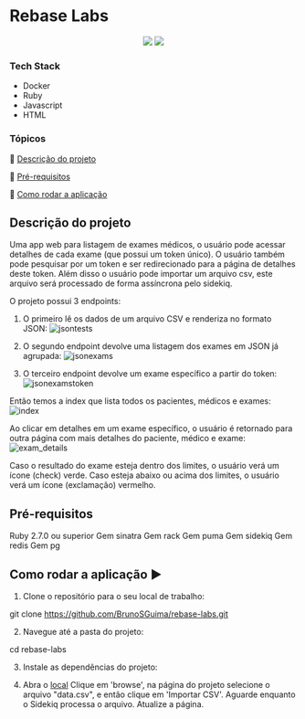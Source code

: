 <h1>Rebase Labs</h1> 

<p align="center">

  <img src="http://img.shields.io/static/v1?label=Ruby&message=2.6.3&color=red&style=for-the-badge&logo=ruby"/>
  <img src="http://img.shields.io/static/v1?label=STATUS&message=EM%20DESENVOLVIMENTO&color=RED&style=for-the-badge"/>
</p>


### Tech Stack

* Docker
* Ruby
* Javascript
* HTML

### Tópicos 

:small_blue_diamond: [Descrição do projeto](#descrição-do-projeto)

:small_blue_diamond: [Pré-requisitos](#pré-requisitos)

:small_blue_diamond: [Como rodar a aplicação](#como-rodar-a-aplicação-arrow_forward)

## Descrição do projeto 

<p align="justify">
 
Uma app web para listagem de exames médicos, o usuário pode acessar detalhes de cada exame (que possui um token único). O usuário também pode pesquisar por um token e ser redirecionado para a página de detalhes deste token. Além disso o usuário pode importar um arquivo csv, este arquivo será processado de forma assíncrona pelo sidekiq.

  O projeto possui 3 endpoints:
1) O primeiro lê os dados de um arquivo CSV e renderiza no formato JSON:
![jsontests](https://github.com/BrunoSGuima/rebase-labs/assets/105590450/0aff64f9-b7cb-46a5-9799-fb047b7c546a)

2) O segundo endpoint devolve uma listagem dos exames em JSON já agrupada:
![jsonexams](https://github.com/BrunoSGuima/rebase-labs/assets/105590450/812a0dd6-dee7-4dcd-abf6-47ce5f892d79)

3) O terceiro endpoint devolve um exame específico a partir do token:
![jsonexamstoken](https://github.com/BrunoSGuima/rebase-labs/assets/105590450/f5653eb5-04d9-469b-ac28-b0bd48ca0c4b)

Então temos a index que lista todos os pacientes, médicos e exames:
![index](https://github.com/BrunoSGuima/rebase-labs/assets/105590450/c1125d39-e65a-4308-ae89-73d1159c4ddf)

Ao clicar em detalhes em um exame específico, o usuário é retornado para outra página com mais detalhes do paciente, médico e exame:
![exam_details](https://github.com/BrunoSGuima/rebase-labs/assets/105590450/c02ecd1d-8157-4fe5-afab-b140fc947c8a)

Caso o resultado do exame esteja dentro dos limites, o usuário verá um ícone (check) verde. Caso esteja abaixo ou acima dos limites, o usuário verá um ícone (exclamação) vermelho.

  
## Pré-requisitos

Ruby 2.7.0 ou superior
Gem sinatra
Gem rack
Gem puma
Gem sidekiq
Gem redis
Gem pg

## Como rodar a aplicação :arrow_forward:

1. Clone o repositório para o seu local de trabalho:

git clone https://github.com/BrunoSGuima/rebase-labs.git

2. Navegue até a pasta do projeto:

cd rebase-labs

3. Instale as dependências do projeto:

4. Abra o [local](http://localhost:3000/)
Clique em 'browse', na página do projeto selecione o arquivo "data.csv", e então clique em 'Importar CSV'.
Aguarde enquanto o Sidekiq processa o arquivo.
Atualize a página.
